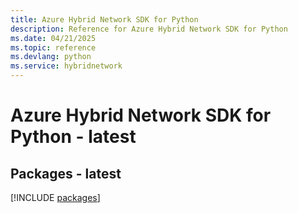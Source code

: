 ```yaml
---
title: Azure Hybrid Network SDK for Python
description: Reference for Azure Hybrid Network SDK for Python
ms.date: 04/21/2025
ms.topic: reference
ms.devlang: python
ms.service: hybridnetwork
---
```

# Azure Hybrid Network SDK for Python - latest
## Packages - latest
[!INCLUDE [packages](hybrid-network-index.md)]